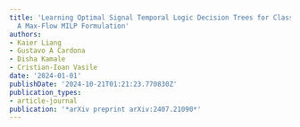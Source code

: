 ```yaml
---
title: 'Learning Optimal Signal Temporal Logic Decision Trees for Classification:
  A Max-Flow MILP Formulation'
authors:
- Kaier Liang
- Gustavo A Cardona
- Disha Kamale
- Cristian-Ioan Vasile
date: '2024-01-01'
publishDate: '2024-10-21T01:21:23.770830Z'
publication_types:
- article-journal
publication: '*arXiv preprint arXiv:2407.21090*'
---
```


